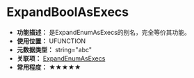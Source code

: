﻿# ExpandBoolAsExecs

- **功能描述：** 是ExpandEnumAsExecs的别名，完全等价其功能。
- **使用位置：** UFUNCTION
- **元数据类型：** string="abc"
- **关联项：** [ExpandEnumAsExecs](#Meta_Blueprint_Exec_ExpandEnumAsExecs)
- **常用程度：** ★★★★★